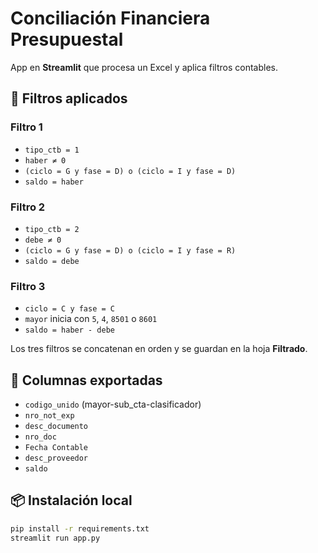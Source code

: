 # Conciliación Financiera Presupuestal

App en **Streamlit** que procesa un Excel y aplica filtros contables.

## 🚀 Filtros aplicados

### Filtro 1
- `tipo_ctb = 1`
- `haber ≠ 0`
- `(ciclo = G y fase = D) o (ciclo = I y fase = D)`
- `saldo = haber`

### Filtro 2
- `tipo_ctb = 2`
- `debe ≠ 0`
- `(ciclo = G y fase = D) o (ciclo = I y fase = R)`
- `saldo = debe`

### Filtro 3
- `ciclo = C y fase = C`
- `mayor` inicia con `5`, `4`, `8501` o `8601`
- `saldo = haber - debe`

Los tres filtros se concatenan en orden y se guardan en la hoja **Filtrado**.

## 📂 Columnas exportadas
- `codigo_unido` (mayor-sub_cta-clasificador)
- `nro_not_exp`
- `desc_documento`
- `nro_doc`
- `Fecha Contable`
- `desc_proveedor`
- `saldo`

## 📦 Instalación local
```bash
pip install -r requirements.txt
streamlit run app.py
